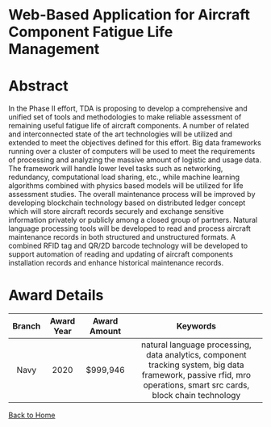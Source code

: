 
Web-Based Application for Aircraft Component Fatigue Life Management
====================================================================

# Abstract


In the Phase II effort, TDA is proposing to develop a comprehensive and unified set of tools and methodologies to make reliable assessment of remaining useful fatigue life of aircraft components. A number of related and interconnected state of the art technologies will be utilized and extended to meet the objectives defined for this effort. Big data frameworks running over a cluster of computers will be used to meet the requirements of processing and analyzing the massive amount of logistic and usage data. The framework will handle lower level tasks such as networking, redundancy, computational load sharing, etc., while machine learning algorithms combined with physics based models will be utilized for life assessment studies. The overall maintenance process will be improved by developing blockchain technology based on distributed ledger concept which will store aircraft records securely and exchange sensitive information privately or publicly among a closed group of partners. Natural language processing tools will be developed to read and process aircraft maintenance records in both structured and unstructured formats. A combined RFID tag and QR/2D barcode technology will be developed to support automation of reading and updating of aircraft components installation records and enhance historical maintenance records.  

# Award Details

|Branch|Award Year|Award Amount|Keywords|
| :---: | :---: | :---: | :---: |
|Navy|2020|$999,946|natural language processing, data analytics, component tracking system, big data framework, passive rfid, mro operations, smart src cards, block chain technology|
  
  


[Back to Home](https://github.com/chrischow/dod_sbir_awards/JH/#1985)